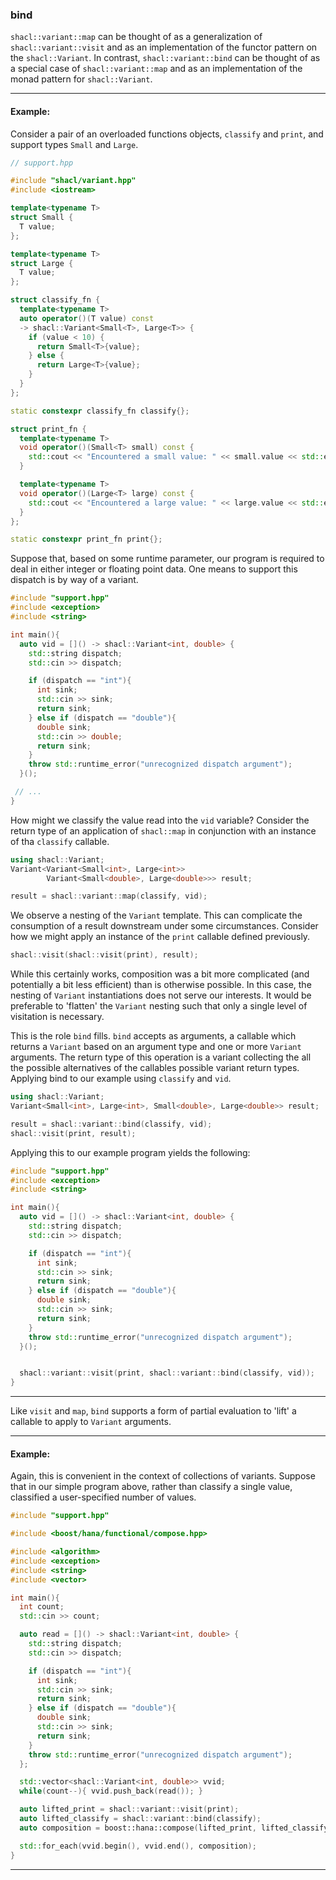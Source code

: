 ### bind

`shacl::variant::map` can be thought of as a generalization of
`shacl::variant::visit` and as an implementation of the functor pattern on the
`shacl::Variant`. In contrast,  `shacl::variant::bind` can be thought of as a
special case of `shacl::variant::map` and as an implementation of the monad
pattern for `shacl::Variant`.

----------------------------

#### Example:

Consider a pair of an overloaded functions objects, `classify` and `print`,
and support types `Small` and `Large`.

```cpp
// support.hpp

#include "shacl/variant.hpp"
#include <iostream>

template<typename T>
struct Small {
  T value;
};

template<typename T>
struct Large {
  T value;
};

struct classify_fn {
  template<typename T>
  auto operator()(T value) const
  -> shacl::Variant<Small<T>, Large<T>> {
    if (value < 10) {
      return Small<T>{value};
    } else {
      return Large<T>{value};
    }
  }
};

static constexpr classify_fn classify{};

struct print_fn {
  template<typename T>
  void operator()(Small<T> small) const {
    std::cout << "Encountered a small value: " << small.value << std::end;;
  }

  template<typename T>
  void operator()(Large<T> large) const {
    std::cout << "Encountered a large value: " << large.value << std::end;;
  }
};

static constexpr print_fn print{};

```

Suppose that, based on some runtime parameter, our program is required to deal
in either integer or floating point data. One means to support this dispatch is
by way of a variant.

```cpp
#include "support.hpp"
#include <exception>
#include <string>

int main(){
  auto vid = []() -> shacl::Variant<int, double> {
    std::string dispatch;
    std::cin >> dispatch;

    if (dispatch == "int"){
      int sink;
      std::cin >> sink;
      return sink;
    } else if (dispatch == "double"){
      double sink;
      std::cin >> double;
      return sink;
    }
    throw std::runtime_error("unrecognized dispatch argument");
  }();

 // ...
}

```

How might we classify the value read into the `vid` variable? Consider the
return type of an application of `shacl::map` in conjunction with an instance of
tha `classify` callable.

```cpp
using shacl::Variant;
Variant<Variant<Small<int>, Large<int>>
        Variant<Small<double>, Large<double>>> result;

result = shacl::variant::map(classify, vid);
```

We observe a nesting of the `Variant` template. This can complicate the
consumption of a result downstream under some circumstances. Consider how we
might apply an instance of the `print` callable defined previously.

```cpp
shacl::visit(shacl::visit(print), result);
```

While this certainly works, composition was a bit more complicated (and
potentially a bit less efficient) than is otherwise possible. In this case, the
 nesting of `Variant` instantiations does not serve our interests. It would be
preferable to 'flatten' the `Variant` nesting such that only a single level of
visitation is necessary.

This is the role `bind` fills. `bind` accepts as arguments, a callable which
returns a `Variant` based on an argument type and one or more `Variant`
arguments. The return type of this operation is a variant collecting the
all the possible alternatives of the callables possible variant return types.
Applying bind to our example using `classify` and `vid`.

```cpp
using shacl::Variant;
Variant<Small<int>, Large<int>, Small<double>, Large<double>> result;

result = shacl::variant::bind(classify, vid);
shacl::visit(print, result);
```

Applying this to our example program yields the following:

```cpp
#include "support.hpp"
#include <exception>
#include <string>

int main(){
  auto vid = []() -> shacl::Variant<int, double> {
    std::string dispatch;
    std::cin >> dispatch;

    if (dispatch == "int"){
      int sink;
      std::cin >> sink;
      return sink;
    } else if (dispatch == "double"){
      double sink;
      std::cin >> sink;
      return sink;
    }
    throw std::runtime_error("unrecognized dispatch argument");
  }();


  shacl::variant::visit(print, shacl::variant::bind(classify, vid));
}
```

-----------------------------

Like `visit` and `map`, `bind` supports a form of partial evaluation to 'lift' a
callable to apply to `Variant` arguments.

----------------------------

#### Example:

Again, this is convenient in the context of collections of variants. Suppose
that in our simple program above, rather than classify a single value,
classified a user-specified number of values.

```cpp
#include "support.hpp"

#include <boost/hana/functional/compose.hpp>

#include <algorithm>
#include <exception>
#include <string>
#include <vector>

int main(){
  int count;
  std::cin >> count;

  auto read = []() -> shacl::Variant<int, double> {
    std::string dispatch;
    std::cin >> dispatch;

    if (dispatch == "int"){
      int sink;
      std::cin >> sink;
      return sink;
    } else if (dispatch == "double"){
      double sink;
      std::cin >> sink;
      return sink;
    }
    throw std::runtime_error("unrecognized dispatch argument");
  };

  std::vector<shacl::Variant<int, double>> vvid;
  while(count--){ vvid.push_back(read()); }

  auto lifted_print = shacl::variant::visit(print);
  auto lifted_classify = shacl::variant::bind(classify);
  auto composition = boost::hana::compose(lifted_print, lifted_classify);

  std::for_each(vvid.begin(), vvid.end(), composition);
}
```

-----------------------------
